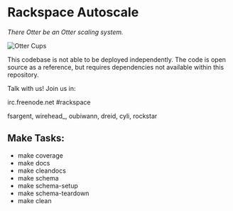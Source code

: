# Rackspace Autoscale

*There Otter be an Otter scaling system.*


![Otter Cups](https://i.chzbgr.com/completestore/12/8/19/AjXtHogT4UqgJwDJsq7igA2.gif)


This codebase is not able to be deployed independently.
The code is open source as a reference, but requires dependencies not available within this repository.

Talk with us! Join us in:

irc.freenode.net #rackspace

fsargent, wirehead_, oubiwann, dreid, cyli, rockstar


## Make Tasks:

- make coverage
- make docs
- make cleandocs
- make schema
- make schema-setup
- make schema-teardown
- make clean
